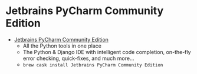 # Jetbrains PyCharm Community Edition
- [Jetbrains PyCharm Community Edition](https://www.jetbrains.com/pycharm/)
  -   All the Python tools  in one place
  - The Python & Django IDE with intelligent code completion, on-the-fly error checking, quick-fixes, and much more...
  - `brew cask install Jetbrains PyCharm Community Edition`
